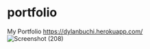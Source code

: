 # portfolio
My Portfolio
https://dylanbuchi.herokuapp.com/
\
![Screenshot (208)](https://user-images.githubusercontent.com/52018183/97459431-89ff8300-191a-11eb-93c2-36a04db97006.png)

